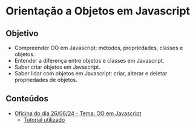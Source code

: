 # Orientação a Objetos em Javascript

## Objetivo
* Compreender OO em Javascript: métodos, propriedades, classes e objetos. 
* Entender a diferença entre objetos e classes em Javascript.
* Saber criar objetos em Javascript.
* Saber lidar com objetos em Javascript: criar, alterar e deletar propriedades de objetos.

## Conteúdos
* [Oficina do dia 26/06/24 - Tema: OO em Javascript](https://drive.google.com/file/d/1W6B9oHM8beaZz9Tql8DcdnTbXl2dObih/view?usp=sharing)
  * [Tutorial utilizado](https://www.geeksforgeeks.org/introduction-object-oriented-programming-javascript/?ref=lbp)

